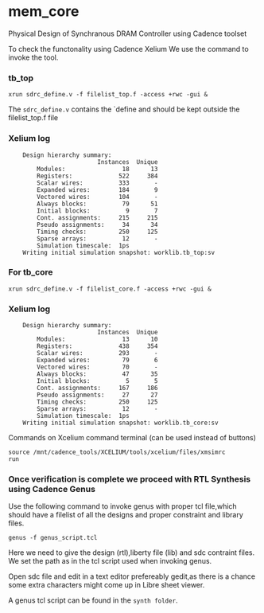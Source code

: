 # mem_core
Physical Design of Synchranous DRAM Controller using Cadence toolset


To check the functonality using Cadence Xelium We use the command to invoke the tool.

### tb_top

```
xrun sdrc_define.v -f filelist_top.f -access +rwc -gui &
```

The ```sdrc_define.v``` contains the `define and should be kept outside the filelist_top.f file


### Xelium log

```
	Design hierarchy summary:
		                 Instances  Unique
		Modules:                18      13
		Registers:             522     384
		Scalar wires:          333       -
		Expanded wires:        184       9
		Vectored wires:        104       -
		Always blocks:          79      51
		Initial blocks:          9       7
		Cont. assignments:     215     215
		Pseudo assignments:     34      34
		Timing checks:         250     125
		Sparse arrays:          12       -
		Simulation timescale:  1ps
	Writing initial simulation snapshot: worklib.tb_top:sv
```

### For tb_core

```
xrun sdrc_define.v -f filelist_core.f -access +rwc -gui &
```

### Xelium log

```
	Design hierarchy summary:
		                 Instances  Unique
		Modules:                13      10
		Registers:             438     354
		Scalar wires:          293       -
		Expanded wires:         79       6
		Vectored wires:         70       -
		Always blocks:          47      35
		Initial blocks:          5       5
		Cont. assignments:     167     186
		Pseudo assignments:     27      27
		Timing checks:         250     125
		Sparse arrays:          12       -
		Simulation timescale:  1ps
	Writing initial simulation snapshot: worklib.tb_core:sv
```

Commands on Xcelium command terminal (can be used instead of buttons) 
```
source /mnt/cadence_tools/XCELIUM/tools/xcelium/files/xmsimrc
run
```

### Once verification is complete we proceed with RTL Synthesis using Cadence Genus

Use the following command to invoke genus with proper tcl file,which should have a filelist of all the designs and proper constraint and library files.
```
genus -f genus_script.tcl
```


Here we need to give the design (rtl),liberty file (lib) and sdc contraint files. We set the path as in the tcl script used when invoking genus.<br />

Open sdc file and edit in a text editor prefereably gedit,as there is a chance some extra characters might come up in Libre sheet viewer.<br />

A genus tcl script can be found in the ```synth folder```.<br />
